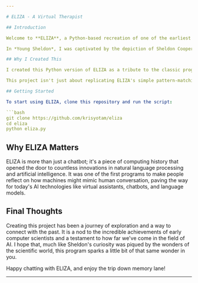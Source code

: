 ```yaml
---

# ELIZA - A Virtual Therapist

## Introduction

Welcome to **ELIZA**, a Python-based recreation of one of the earliest and most influential computer programs in the field of artificial intelligence. This project is a personal tribute to ELIZA, inspired by my love for the TV show *Young Sheldon* and its portrayal of curiosity, exploration, and the joy of discovering new ideas.

In *Young Sheldon*, I was captivated by the depiction of Sheldon Cooper's early fascination with science and technology. One particular storyline led me down a path of exploration into the history of computer programming and artificial intelligence, where I stumbled upon ELIZA. Created in the 1960s by MIT professor Joseph Weizenbaum, ELIZA is one of the earliest examples of a chatbot, simulating conversations with a psychotherapist. Despite its simplicity, ELIZA was groundbreaking in demonstrating how human-like interactions could be achieved with a machine.

## Why I Created This

I created this Python version of ELIZA as a tribute to the classic program and as a way to dive deeper into the history of AI. The inspiration stemmed from *Young Sheldon*, a show that beautifully portrays the journey of a young, inquisitive mind exploring the world of science and technology. Much like Sheldon in the show, I was drawn to the idea of recreating something historical and significant in the field of AI. It became a fun project, blending nostalgia with the excitement of bringing a piece of computing history to life.

This project isn't just about replicating ELIZA's simple pattern-matching capabilities. It's about paying homage to the spirit of curiosity, the joy of programming, and the timeless fascination we have with understanding the human mind—even through the lens of early artificial intelligence.

## Getting Started

To start using ELIZA, clone this repository and run the script:

```bash
git clone https://github.com/krisyotam/eliza
cd eliza
python eliza.py
```

## Why ELIZA Matters

ELIZA is more than just a chatbot; it's a piece of computing history that opened the door to countless innovations in natural language processing and artificial intelligence. It was one of the first programs to make people reflect on how machines might mimic human conversation, paving the way for today's AI technologies like virtual assistants, chatbots, and language models.

## Final Thoughts

Creating this project has been a journey of exploration and a way to connect with the past. It is a nod to the incredible achievements of early computer scientists and a testament to how far we've come in the field of AI. I hope that, much like Sheldon's curiosity was piqued by the wonders of the scientific world, this program sparks a little bit of that same wonder in you.

Happy chatting with ELIZA, and enjoy the trip down memory lane!


---
```



